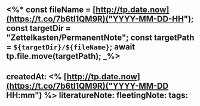 <%* const fileName = [http://tp.date.now](https://t.co/7b6tl1QM9R)("YYYY-MM-DD-HH"); 
const targetDir = "Zettelkasten/PermanentNote"; const targetPath = `${targetDir}/${fileName}`; await tp.file.move(targetPath);
_%> 
---
createdAt: <% [http://tp.date.now](https://t.co/7b6tl1QM9R)("YYYY-MM-DD HH:mm") 
%> 
literatureNote: 
fleetingNote: 
tags: 
---